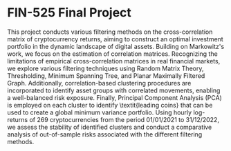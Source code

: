 # FIN-525 Final Project

This project conducts various filtering methods on the cross-correlation matrix of cryptocurrency returns, aiming to construct an optimal investment portfolio in the dynamic landscape of digital assets. Building on Markowitz's work, we focus on the estimation of correlation matrices. Recognizing the limitations of empirical cross-correlation matrices in real financial markets, we explore various filtering techniques using Random Matrix Theory, Thresholding, Minimum Spanning Tree, and Planar Maximally Filtered Graph. Additionally, correlation-based clustering procedures are incorporated to identify asset groups with correlated movements, enabling a well-balanced risk exposure. Finally, Principal Component Analysis (PCA) is employed on each cluster to identify \textit{leading coins} that can be used to create a global minimum variance portfolio. Using hourly log-returns of 269 cryptocurrencies from the period 01/01/2021 to 31/12/2022, we assess the stability of identified clusters and conduct a comparative analysis of out-of-sample risks associated with the different filtering methods.